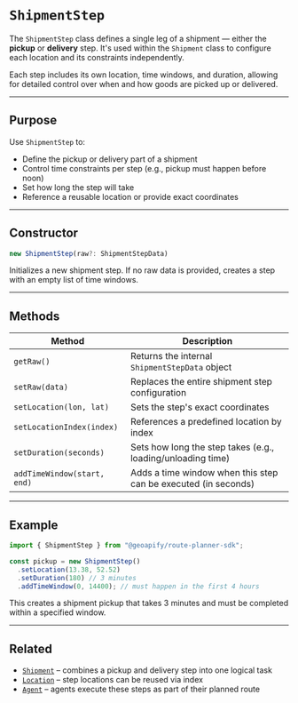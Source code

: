 # `ShipmentStep`

The `ShipmentStep` class defines a single leg of a shipment — either the **pickup** or **delivery** step. It's used within the `Shipment` class to configure each location and its constraints independently.

Each step includes its own location, time windows, and duration, allowing for detailed control over when and how goods are picked up or delivered.

---

## Purpose

Use `ShipmentStep` to:

- Define the pickup or delivery part of a shipment
- Control time constraints per step (e.g., pickup must happen before noon)
- Set how long the step will take
- Reference a reusable location or provide exact coordinates

---

## Constructor

```ts
new ShipmentStep(raw?: ShipmentStepData)
```

Initializes a new shipment step. If no raw data is provided, creates a step with an empty list of time windows.

---

## Methods

| Method                      | Description                                                    |
| --------------------------- | -------------------------------------------------------------- |
| `getRaw()`                  | Returns the internal `ShipmentStepData` object                 |
| `setRaw(data)`              | Replaces the entire shipment step configuration                |
| `setLocation(lon, lat)`     | Sets the step's exact coordinates                              |
| `setLocationIndex(index)`   | References a predefined location by index                      |
| `setDuration(seconds)`      | Sets how long the step takes (e.g., loading/unloading time)    |
| `addTimeWindow(start, end)` | Adds a time window when this step can be executed (in seconds) |

---

## Example

```ts
import { ShipmentStep } from "@geoapify/route-planner-sdk";

const pickup = new ShipmentStep()
  .setLocation(13.38, 52.52)
  .setDuration(180) // 3 minutes
  .addTimeWindow(0, 14400); // must happen in the first 4 hours
```

This creates a shipment pickup that takes 3 minutes and must be completed within a specified window.

---

## Related

* [`Shipment`](./shipment.md) – combines a pickup and delivery step into one logical task
* [`Location`](./location.md) – step locations can be reused via index
* [`Agent`](./agent.md) – agents execute these steps as part of their planned route